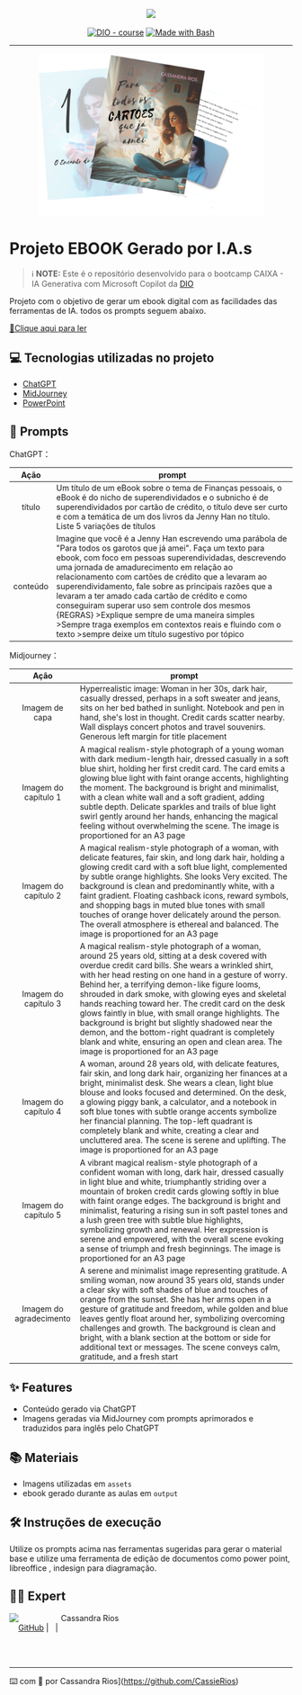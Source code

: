 <p align="center">
    <img width="100" src=".github/assets/banner.png">
</p>


<p align="center">
<a href="https://dio.me/"><img src="https://img.shields.io/badge/DIO-Course-28DA77?logo=youtube" alt="DIO - course"></a>
<a href="https://www.gnu.org/software/bash/" title="Go to Bash homepage"><img src="https://img.shields.io/badge/Prompt-Project-blue?logo=gnu-bash&amp;logoColor=white" alt="Made with Bash"></a></p>

-------


<p align="center">
<img 
    src="./assets/cover.png"
    width="400"  
/>
</p>

# Projeto EBOOK Gerado por I.A.s


 > ℹ️ **NOTE:** Este é o repositório desenvolvido para o bootcamp CAIXA - IA Generativa com Microsoft Copilot da [DIO](https://dio.me)

Projeto com o objetivo de gerar um ebook digital com as facilidades das ferramentas de IA. todos os prompts
seguem abaixo.

<a href="https://github.com/CassieRios/prompts-recipe-to-create-a-ebook/blob/main/output/ebook%20-%20para%20todos%20os%20cartoes%20que%20amei%20output.pdf" title="View PDF now"> 📕Clique aqui para ler</a>

## 💻 Tecnologias utilizadas no projeto

- [ChatGPT](https://chat.openai.com/) 
- [MidJourney](https://www.midjourney.com/app/)
- [PowerPoint](https://www.microsoft.com/en/microsoft-365/powerpoint)

## 🧠 Prompts


ChatGPT：

|   Ação   | prompt                                                                                                                                                                                                                                                                         |
| :------: | ------------------------------------------------------------------------------------------------------------------------------------------------------------------------------------------------------------------------------------------------------------------------------ |
|  título  | Um título de um eBook sobre o tema de Finanças pessoais, o eBook é do nicho de superendividados e o subnicho é de superendividados por cartão de crédito, o título deve ser curto e com a temática de um dos livros da Jenny Han no título. Liste 5 variações de títulos                                                        |
| conteúdo | Imagine que você é a Jenny Han escrevendo uma parábola de "Para todos os garotos que já amei". Faça um texto para ebook, com foco em pessoas superendividadas, descrevendo uma jornada de amadurecimento em relação ao relacionamento com cartões de crédito que a levaram ao superendividamento, fale sobre as principais razões que a levaram a ter amado cada cartão de crédito e como conseguiram superar uso sem controle dos mesmos {REGRAS} >Explique sempre de uma maneira simples >Sempre traga exemplos em contextos reais e fluindo com o texto >sempre deixe um título sugestivo por tópico |

Midjourney：

|  Ação  | prompt                                                                                 |
| :----: | -------------------------------------------------------------------------------------- |
|  Imagem de capa  | Hyperrealistic image: Woman in her 30s, dark hair, casually dressed, perhaps in a soft sweater and jeans, sits on her bed bathed in sunlight. Notebook and pen in hand, she's lost in thought. Credit cards scatter nearby. Wall displays concert photos and travel souvenirs. Generous left margin for title placement|
|  Imagem do capítulo 1  | A magical realism-style photograph of a young woman with dark medium-length hair, dressed casually in a soft blue shirt, holding her first credit card. The card emits a glowing blue light with faint orange accents, highlighting the moment. The background is bright and minimalist, with a clean white wall and a soft gradient, adding subtle depth. Delicate sparkles and trails of blue light swirl gently around her hands, enhancing the magical feeling without overwhelming the scene. The image is proportioned for an A3 page|
|  Imagem do capítulo 2  | A magical realism-style photograph of a woman, with delicate features, fair skin, and long dark hair, holding a glowing credit card with a soft blue light, complemented by subtle orange highlights. She looks Very excited. The background is clean and predominantly white, with a faint gradient. Floating cashback icons, reward symbols, and shopping bags in muted blue tones with small touches of orange hover delicately around the person. The overall atmosphere is ethereal and balanced. The image is proportioned for an A3 page|
|  Imagem do capítulo 3  | A magical realism-style photograph of a woman, around 25 years old, sitting at a desk covered with overdue credit card bills. She wears a wrinkled shirt, with her head resting on one hand in a gesture of worry. Behind her, a terrifying demon-like figure looms, shrouded in dark smoke, with glowing eyes and skeletal hands reaching toward her. The credit card on the desk glows faintly in blue, with small orange highlights. The background is bright but slightly shadowed near the demon, and the bottom-right quadrant is completely blank and white, ensuring an open and clean area. The image is proportioned for an A3 page|
|  Imagem do capítulo 4  | A woman, around 28 years old, with delicate features, fair skin, and long dark hair, organizing her finances at a bright, minimalist desk. She wears a clean, light blue blouse and looks focused and determined. On the desk, a glowing piggy bank, a calculator, and a notebook in soft blue tones with subtle orange accents symbolize her financial planning. The top-left quadrant is completely blank and white, creating a clear and uncluttered area. The scene is serene and uplifting. The image is proportioned for an A3 page|
|  Imagem do capítulo 5  | A vibrant magical realism-style photograph of a confident woman with long, dark hair, dressed casually in light blue and white, triumphantly striding over a mountain of broken credit cards glowing softly in blue with faint orange edges. The background is bright and minimalist, featuring a rising sun in soft pastel tones and a lush green tree with subtle blue highlights, symbolizing growth and renewal. Her expression is serene and empowered, with the overall scene evoking a sense of triumph and fresh beginnings. The image is proportioned for an A3 page|
|  Imagem do agradecimento  | A serene and minimalist image representing gratitude. A smiling woman, now around 35 years old, stands under a clear sky with soft shades of blue and touches of orange from the sunset. She has her arms open in a gesture of gratitude and freedom, while golden and blue leaves gently float around her, symbolizing overcoming challenges and growth. The background is clean and bright, with a blank section at the bottom or side for additional text or messages. The scene conveys calm, gratitude, and a fresh start|

## ✨ Features

- Conteúdo gerado via ChatGPT
- Imagens geradas via MidJourney com prompts aprimorados e traduzidos para inglês pelo ChatGPT

## 📚 Materiais

- Imagens utilizadas em `assets`
- ebook gerado durante as aulas em `output`

## 🛠️ Instruções de execução

Utilize os prompts acima nas ferramentas sugeridas para gerar o material base e utilize uma ferramenta de edição de documentos como power point, libreoffice , indesign para diagramação.

## 👨‍💻 Expert

<p>
    <img 
      align=left 
      margin=10 
      width=80 
      src="https://avatars.githubusercontent.com/u/37452836?v=4"
    />
    <p>&nbsp&nbsp&nbspCassandra Rios<br>
    &nbsp&nbsp&nbsp
    <a href="https://github.com/CassieRios">
    GitHub</a>&nbsp;|&nbsp;
&nbsp;|&nbsp;</p>
</p>
<br/><br/>
<p>

---

⌨️ com 💜 por Cassandra Rios](https://github.com/CassieRios)
